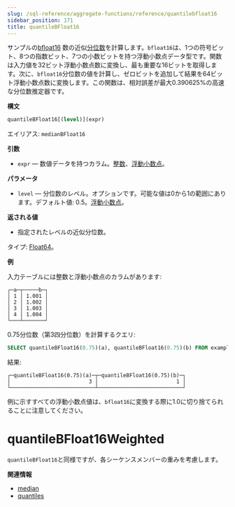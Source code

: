 ```yaml
---
slug: /sql-reference/aggregate-functions/reference/quantilebfloat16
sidebar_position: 171
title: quantileBFloat16
---
```


サンプルの[bfloat16](https://en.wikipedia.org/wiki/Bfloat16_floating-point_format) 数の近似[分位数](https://en.wikipedia.org/wiki/Quantile)を計算します。`bfloat16`は、1つの符号ビット、8つの指数ビット、7つの小数ビットを持つ浮動小数点データ型です。関数は入力値を32ビット浮動小数点数に変換し、最も重要な16ビットを取得します。次に、`bfloat16`分位数の値を計算し、ゼロビットを追加して結果を64ビット浮動小数点数に変換します。この関数は、相対誤差が最大0.390625%の高速な分位数推定器です。

**構文**

``` sql
quantileBFloat16[(level)](expr)
```

エイリアス: `medianBFloat16`

**引数**

- `expr` — 数値データを持つカラム。[整数](../../../sql-reference/data-types/int-uint.md)、[浮動小数点](../../../sql-reference/data-types/float.md)。

**パラメータ**

- `level` — 分位数のレベル。オプションです。可能な値は0から1の範囲にあります。デフォルト値: 0.5。[浮動小数点](../../../sql-reference/data-types/float.md)。

**返される値**

- 指定されたレベルの近似分位数。

タイプ: [Float64](../../../sql-reference/data-types/float.md#float32-float64)。

**例**

入力テーブルには整数と浮動小数点のカラムがあります:

``` text
┌─a─┬─────b─┐
│ 1 │ 1.001 │
│ 2 │ 1.002 │
│ 3 │ 1.003 │
│ 4 │ 1.004 │
└───┴───────┘
```

0.75分位数（第3四分位数）を計算するクエリ:

``` sql
SELECT quantileBFloat16(0.75)(a), quantileBFloat16(0.75)(b) FROM example_table;
```

結果:

``` text
┌─quantileBFloat16(0.75)(a)─┬─quantileBFloat16(0.75)(b)─┐
│                         3 │                         1 │
└───────────────────────────┴───────────────────────────┘
```
例に示すすべての浮動小数点値は、`bfloat16`に変換する際に1.0に切り捨てられることに注意してください。

# quantileBFloat16Weighted

`quantileBFloat16`と同様ですが、各シーケンスメンバーの重みを考慮します。

**関連情報**

- [median](../../../sql-reference/aggregate-functions/reference/median.md#median)
- [quantiles](../../../sql-reference/aggregate-functions/reference/quantiles.md#quantiles)
